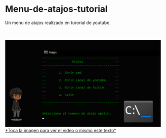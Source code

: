# Menu-de-atajos-tutorial
Un menu de atajos realizado en turorial de youtube.

<br>
<br>
<a href="https://youtu.be/r2V4FrxXyyI?si=o5yTWpEDOxmY4VHD">
    <img aling="center" src="https://github.com/Shinigamy19/Menu-de-atajos-tutorial/blob/main/Tuto%20Batch.png">
    <span>*Toca la imagen para ver el video o mismo este texto*</span>
</a>
